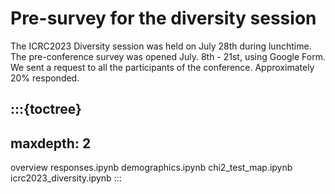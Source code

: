 # Pre-survey for the diversity session

The ICRC2023 Diversity session was held on July 28th during lunchtime.
The pre-conference survey was opened July. 8th - 21st, using Google Form.
We sent a request to all the participants of the conference.
Approximately 20% responded.

:::{toctree}
---
maxdepth: 2
---
overview
responses.ipynb
demographics.ipynb
chi2_test_map.ipynb
icrc2023_diversity.ipynb
:::